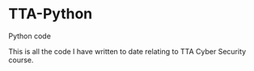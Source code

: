 # TTA-Python
Python code

This is all the code I have written to date relating to TTA Cyber Security course.
